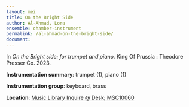 ```yaml
---
layout: mei
title: On the Bright Side
author: Al-Ahmad, Lora 
ensemble: chamber-instrument
permalink: /al-ahmad-on-the-bright-side/
document:
---
```


In *On the Bright side: for trumpet and piano.* King Of Prussia : Theodore Presser Co. 2023.

**Instrumentation summary**: trumpet (1), piano (1)

**Instrumentation group**: keyboard, brass

**Location**: <a href="https://tufts.primo.exlibrisgroup.com/permalink/01TUN_INST/1kc9gia/alma991019011582003851" target="_blank">Music Library Inquire @ Desk; MSC10060</a>